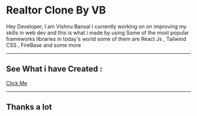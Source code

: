 <h1>Realtor Clone By VB</h1>

<p>Hey Developer, I am Vishnu Bansal I currently working on on improving my skills in web dev and this is what i made by using Some of the most popular frameworks libraries in today's world some of them are React Js , Tailwind CSS , FireBase and some more </p>

<hr>
<h2>See What i have Created : </h2>
<a href="https://realtor-clone-reat-js-tailwind-css-firebase.vercel.app/">Click Me</a>
<hr>
<h2>Thanks a lot </h2>

